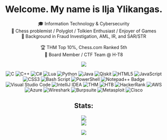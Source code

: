 <div align="center">

# Welcome. My name is Ilja Ylikangas.
🎓 Information Technology & Cybersecurity<br>
💎 Chess problemist / Polyglot / Tolkien Enthusiast / Enjoyer of Games<br>
💼 Background in Fraud Investigation, AML, IR, and SAR/STR<br>
<br>
🏆 THM Top 10%, Chess.com Ranked 5th<br>
🧩 Board Member / CTF Team @ H-T8
    
![](https://komarev.com/ghpvc/?username=ilpakka&color=orange)

![C](https://img.shields.io/badge/c-%2300599C.svg?style=for-the-badge&logo=c&logoColor=white) ![C++](https://img.shields.io/badge/c++-%2300599C.svg?style=for-the-badge&logo=c%2B%2B&logoColor=white) ![C#](https://img.shields.io/badge/c%23-%23239120.svg?style=for-the-badge&logo=csharp&logoColor=white) ![Lua](https://img.shields.io/badge/lua-%232C2D72.svg?style=for-the-badge&logo=lua&logoColor=white) ![Python](https://img.shields.io/badge/python-3670A0?style=for-the-badge&logo=python&logoColor=ffdd54) ![Java](https://img.shields.io/badge/java-%23ED8B00.svg?style=for-the-badge&logo=openjdk&logoColor=white) ![Qiskit](https://img.shields.io/badge/Qiskit-%236929C4.svg?style=for-the-badge&logo=Qiskit&logoColor=white) ![HTML5](https://img.shields.io/badge/html5-%23E34F26.svg?style=for-the-badge&logo=html5&logoColor=white) ![JavaScript](https://img.shields.io/badge/javascript-%23323330.svg?style=for-the-badge&logo=javascript&logoColor=%23F7DF1E) ![CSS3](https://img.shields.io/badge/css3-%231572B6.svg?style=for-the-badge&logo=css3&logoColor=white) ![Bash Script](https://img.shields.io/badge/bash_script-%23121011.svg?style=for-the-badge&logo=gnu-bash&logoColor=white) ![PowerShell](https://img.shields.io/badge/PowerShell-%235391FE.svg?style=for-the-badge&logo=powershell&logoColor=white) ![Notepad++ Badge](https://img.shields.io/badge/Notepad%2B%2B-90E59A?logo=notepadplusplus&logoColor=000&style=for-the-badge) ![Visual Studio Code](https://img.shields.io/badge/Visual%20Studio%20Code-0078d7.svg?style=for-the-badge&logo=visual-studio-code&logoColor=white) ![IntelliJ IDEA](https://img.shields.io/badge/IntelliJIDEA-000000.svg?style=for-the-badge&logo=intellij-idea&logoColor=white) ![THM](https://img.shields.io/badge/-TryHackMe-%23212C42?style=for-the-badge&logo=tryhackme&logoColor=white) ![HTB](https://img.shields.io/badge/-HackTheBox-%239FEF00?style=for-the-badge&logo=hackthebox&logoColor=white) ![HackerRank](https://img.shields.io/badge/-Hackerrank-2EC866?style=for-the-badge&logo=HackerRank&logoColor=white) ![AWS](https://img.shields.io/badge/AWS-%23FF9900.svg?style=for-the-badge&logo=amazon-aws&logoColor=white) ![Azure](https://img.shields.io/badge/azure-%230072C6.svg?style=for-the-badge&logo=microsoftazure&logoColor=white) ![Wireshark](https://img.shields.io/badge/-Wireshark-%231679A7?style=for-the-badge&logo=wireshark&logoColor=white) ![Burpsuite](https://img.shields.io/badge/burpsuite-FF6633?style=for-the-badge&logo=burpsuite&logoColor=white) ![Metasploit](https://img.shields.io/badge/metasploit-2596CD?style=for-the-badge&logo=metasploit&logoColor=white) ![Cisco](https://img.shields.io/badge/CISCO-1BA0D7?style=for-the-badge&logo=cisco&logoColor=white)



## Stats:
![](https://github-readme-stats.vercel.app/api?username=ilpakka&theme=great-gatsby&hide_border=false&include_all_commits=true&count_private=false)<br/>
![](https://github-readme-stats.vercel.app/api/top-langs/?username=ilpakka&theme=great-gatsby&hide_border=false&include_all_commits=true&count_private=false&layout=compact)

[![](https://visitcount.itsvg.in/api?id=ilpakka&icon=0&color=2)](https://visitcount.itsvg.in)
    
</div>
